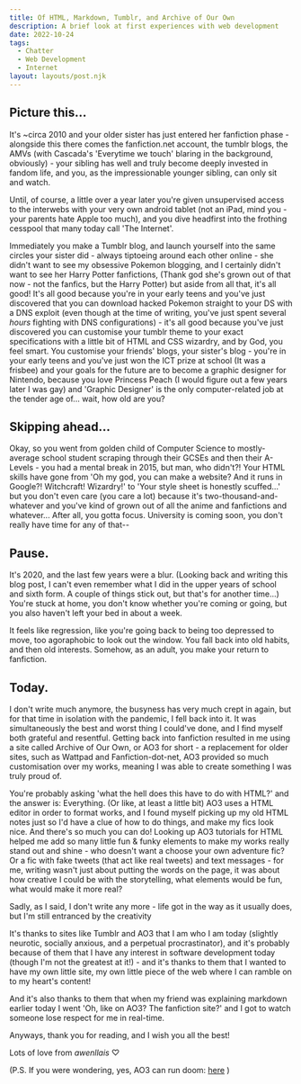 ```yaml
---
title: Of HTML, Markdown, Tumblr, and Archive of Our Own
description: A brief look at first experiences with web development
date: 2022-10-24
tags:
  - Chatter
  - Web Development
  - Internet
layout: layouts/post.njk
---
```

## Picture this...

It's ~circa 2010 and your older sister has just entered her fanfiction phase - alongside this there comes the fanfiction.net account, the tumblr blogs, the AMVs (with Cascada's 'Everytime we touch' blaring in the background, obviously) - your sibling has well and truly become deeply invested in fandom life, and you, as the impressionable younger sibling, can only sit and watch.

Until, of course, a little over a year later you're given unsupervised access to the interwebs with your very own android tablet (not an iPad, mind you - your parents hate Apple too much), and you dive headfirst into the frothing cesspool that many today call 'The Internet'.

Immediately you make a Tumblr blog, and launch yourself into the same circles your sister did - always tiptoeing around each other online - she didn't want to see my obsessive Pokemon blogging, and I certainly didn't want to see her Harry Potter fanfictions, (Thank god she's grown out of that now - not the fanfics, but the Harry Potter) but aside from all that, it's all good! 
It's all good because you're in your early teens and you've just discovered that you can download hacked Pokemon straight to your DS with a DNS exploit (even though at the time of writing, you've just spent several *hours* fighting with DNS configurations) - it's all good because you've just discovered you can customise your tumblr theme to your exact specifications with a little bit of HTML and CSS wizardry, and by God, you feel smart. You customise your friends' blogs, your sister's blog - you're in your early teens and you've just won the ICT prize at school (It was a frisbee) and your goals for the future are to become a graphic designer for Nintendo, because you love Princess Peach (I would figure out a few years later I was gay) and 'Graphic Designer' is the only computer-related job at the tender age of... wait, how old are you?

## Skipping ahead...

Okay, so you went from golden child of Computer Science to mostly-average school student scraping through their GCSEs and then their A-Levels - you had a mental break in 2015, but man, who didn't?! Your HTML skills have gone from 'Oh my god, you can make a website? And it runs in Google?! Witchcraft! Wizardry!' to 'Your style sheet is honestly scuffed...' but you don't even care (you care a lot) because it's two-thousand-and-whatever and you've kind of grown out of all the anime and fanfictions and whatever... After all, you gotta focus. University is coming soon, you don't really have time for any of that--

## Pause.

It's 2020, and the last few years were a blur. (Looking back and writing this blog post, I can't even remember what I did in the upper years of school and sixth form. A couple of things stick out, but that's for another time...) 
You're stuck at home, you don't know whether you're coming or going, but you also haven't left your bed in about a week.

It feels like regression, like you're going back to being too depressed to move, too agoraphobic to look out the window. You fall back into old habits, and then old interests. Somehow, as an adult, you make your return to fanfiction.

## Today.

I don't write much anymore, the busyness has very much crept in again, but for that time in isolation with the pandemic, I fell back into it. It was simultaneously the best and worst thing I could've done, and I find myself both grateful and resentful.
Getting back into fanfiction resulted in me using a site called Archive of Our Own, or AO3 for short - a replacement for older sites, such as Wattpad and Fanfiction-dot-net, AO3 provided so much customisation over my works, meaning I was able to create something I was truly proud of.

You're probably asking 'what the hell does this have to do with HTML?' and the answer is: Everything. (Or like, at least a little bit) AO3 uses a HTML editor in order to format works, and I found myself picking up my old HTML notes just so I'd have a clue of how to do things, and make my fics look nice.
And there's so much you can do! Looking up AO3 tutorials for HTML helped me add so many little fun & funky elements to make my works really stand out and shine - who doesn't want a choose your own adventure fic? Or a fic with fake tweets (that act like real tweets) and text messages - for me, writing wasn't just about putting the words on the page, it was about how creative I could be with the storytelling, what elements would be fun, what would make it more real?

Sadly, as I said, I don't write any more - life got in the way as it usually does, but I'm still entranced by the creativity  

It's thanks to sites like Tumblr and AO3 that I am who I am today (slightly neurotic, socially anxious, and a perpetual procrastinator), and it's probably because of them that I have any interest in software development today (though I'm not the greatest at it!) - and it's thanks to them that I wanted to have my own little site, my own little piece of the web where I can ramble on to my heart's content!

And it's also thanks to them that when my friend was explaining markdown earlier today I went 'Oh, like on AO3? The fanfiction site?' and I got to watch someone lose respect for me in real-time.

Anyways, thank you for reading, and I wish you all the best!

Lots of love from *awenllais* ♡

(P.S. If you were wondering, yes, AO3 can run doom: [here](https://archiveofourown.org/works/31295183) )
